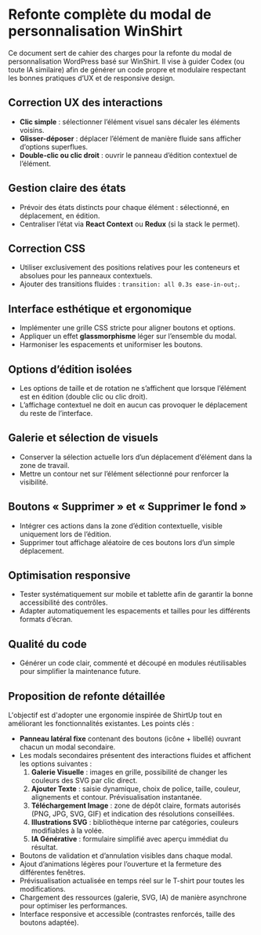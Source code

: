 # Refonte complète du modal de personnalisation WinShirt

Ce document sert de cahier des charges pour la refonte du modal de personnalisation WordPress basé sur WinShirt. Il vise à guider Codex (ou toute IA similaire) afin de générer un code propre et modulaire respectant les bonnes pratiques d’UX et de responsive design.

## Correction UX des interactions
- **Clic simple** : sélectionner l’élément visuel sans décaler les éléments voisins.
- **Glisser-déposer** : déplacer l’élément de manière fluide sans afficher d’options superflues.
- **Double-clic ou clic droit** : ouvrir le panneau d’édition contextuel de l’élément.

## Gestion claire des états
- Prévoir des états distincts pour chaque élément : sélectionné, en déplacement, en édition.
- Centraliser l’état via **React Context** ou **Redux** (si la stack le permet).

## Correction CSS
- Utiliser exclusivement des positions relatives pour les conteneurs et absolues pour les panneaux contextuels.
- Ajouter des transitions fluides : `transition: all 0.3s ease-in-out;`.

## Interface esthétique et ergonomique
- Implémenter une grille CSS stricte pour aligner boutons et options.
- Appliquer un effet **glassmorphisme** léger sur l’ensemble du modal.
- Harmoniser les espacements et uniformiser les boutons.

## Options d’édition isolées
- Les options de taille et de rotation ne s’affichent que lorsque l’élément est en édition (double clic ou clic droit).
- L’affichage contextuel ne doit en aucun cas provoquer le déplacement du reste de l’interface.

## Galerie et sélection de visuels
- Conserver la sélection actuelle lors d’un déplacement d’élément dans la zone de travail.
- Mettre un contour net sur l’élément sélectionné pour renforcer la visibilité.

## Boutons « Supprimer » et « Supprimer le fond »
- Intégrer ces actions dans la zone d’édition contextuelle, visible uniquement lors de l’édition.
- Supprimer tout affichage aléatoire de ces boutons lors d’un simple déplacement.

## Optimisation responsive
- Tester systématiquement sur mobile et tablette afin de garantir la bonne accessibilité des contrôles.
- Adapter automatiquement les espacements et tailles pour les différents formats d’écran.

## Qualité du code
- Générer un code clair, commenté et découpé en modules réutilisables pour simplifier la maintenance future.
## Proposition de refonte détaillée
L'objectif est d'adopter une ergonomie inspirée de ShirtUp tout en améliorant les fonctionnalités existantes. Les points clés :
- **Panneau latéral fixe** contenant des boutons (icône + libellé) ouvrant chacun un modal secondaire.
- Les modals secondaires présentent des interactions fluides et affichent les options suivantes :
  1. **Galerie Visuelle** : images en grille, possibilité de changer les couleurs des SVG par clic direct.
  2. **Ajouter Texte** : saisie dynamique, choix de police, taille, couleur, alignements et contour. Prévisualisation instantanée.
  3. **Téléchargement Image** : zone de dépôt claire, formats autorisés (PNG, JPG, SVG, GIF) et indication des résolutions conseillées.
  4. **Illustrations SVG** : bibliothèque interne par catégories, couleurs modifiables à la volée.
  5. **IA Générative** : formulaire simplifié avec aperçu immédiat du résultat.
- Boutons de validation et d’annulation visibles dans chaque modal.
- Ajout d’animations légères pour l’ouverture et la fermeture des différentes fenêtres.
- Prévisualisation actualisée en temps réel sur le T-shirt pour toutes les modifications.
- Chargement des ressources (galerie, SVG, IA) de manière asynchrone pour optimiser les performances.
- Interface responsive et accessible (contrastes renforcés, taille des boutons adaptée).
